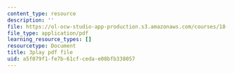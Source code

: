 ```yaml
---
content_type: resource
description: ''
file: https://ol-ocw-studio-app-production.s3.amazonaws.com/courses/18-02-multivariable-calculus-fall-2007/a5f079f1fe7b61cfcedae08bfb338057_23xbkrpQuAo.pdf
file_type: application/pdf
learning_resource_types: []
resourcetype: Document
title: 3play pdf file
uid: a5f079f1-fe7b-61cf-ceda-e08bfb338057
---
```


